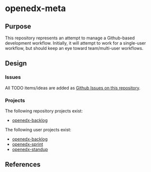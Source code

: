 # openedx-meta

## Purpose

This repository represents an attempt to manage a Github-based
development workflow. Initially, it will attempt to work for a
single-user workflow, but should keep an eye toward team/multi-user
workflows.

## Design

### Issues

All TODO items/ideas are added as [Github Issues on this
repository](https://github.com/stvstnfrd/openedx-meta/issues).

### Projects

The following repository projects exist:
- [openedx-backlog](https://github.com/stvstnfrd/openedx-meta/projects)

The following user projects exist:
- [openedx-backlog](https://github.com/users/stvstnfrd/projects/5)
- [openedx-sprint](https://github.com/users/stvstnfrd/projects/2)
- [openedx-standup](https://github.com/users/stvstnfrd/projects/4)

## References
